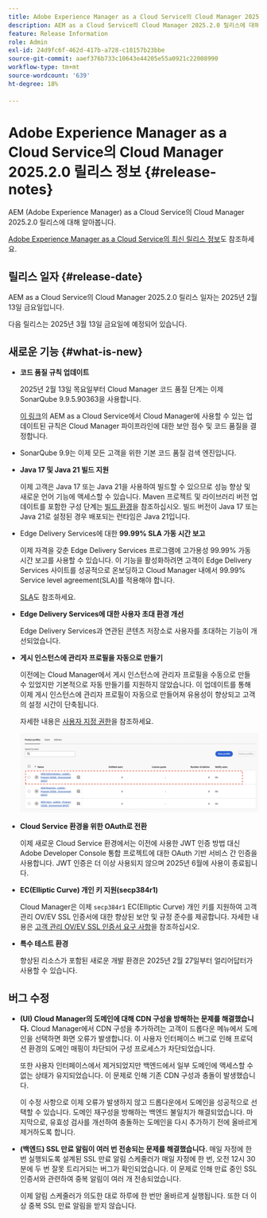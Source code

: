 ```yaml
---
title: Adobe Experience Manager as a Cloud Service의 Cloud Manager 2025.2.0 릴리스 정보
description: AEM as a Cloud Service의 Cloud Manager 2025.2.0 릴리스에 대해 알아봅니다.
feature: Release Information
role: Admin
exl-id: 24d9fc6f-462d-417b-a728-c18157b23bbe
source-git-commit: aaef376b733c10643e44205e55a0921c22008990
workflow-type: tm+mt
source-wordcount: '639'
ht-degree: 18%

---
```


# Adobe Experience Manager as a Cloud Service의 Cloud Manager 2025.2.0 릴리스 정보 {#release-notes}

<!-- https://wiki.corp.adobe.com/pages/viewpage.action?pageId=3389843928 -->

AEM (Adobe Experience Manager) as a Cloud Service의 Cloud Manager 2025.2.0 릴리스에 대해 알아봅니다.


[Adobe Experience Manager as a Cloud Service의 최신 릴리스 정보](/help/release-notes/release-notes-cloud/release-notes-current.md)도 참조하세요.

## 릴리스 일자 {#release-date}

AEM as a Cloud Service의 Cloud Manager 2025.2.0 릴리스 일자는 2025년 2월 13일 금요일입니다.

다음 릴리스는 2025년 3월 13일 금요일에 예정되어 있습니다.

## 새로운 기능 {#what-is-new}

* **코드 품질 규칙 업데이트**

  2025년 2월 13일 목요일부터 Cloud Manager 코드 품질 단계는 이제 SonarQube 9.9.5.90363을 사용합니다.

  [이 링크](/help/implementing/cloud-manager/code-quality-testing.md#understanding-code-quality-rules)의 AEM as a Cloud Service에서 Cloud Manager에 사용할 수 있는 업데이트된 규칙은 Cloud Manager 파이프라인에 대한 보안 점수 및 코드 품질을 결정합니다.

* SonarQube 9.9는 이제 모든 고객을 위한 기본 코드 품질 검색 엔진입니다.

* **Java 17 및 Java 21 빌드 지원**

  이제 고객은 Java 17 또는 Java 21을 사용하여 빌드할 수 있으므로 성능 향상 및 새로운 언어 기능에 액세스할 수 있습니다. Maven 프로젝트 및 라이브러리 버전 업데이트를 포함한 구성 단계는 [빌드 환경](/help/implementing/cloud-manager/getting-access-to-aem-in-cloud/build-environment-details.md)을 참조하십시오. 빌드 버전이 Java 17 또는 Java 21로 설정된 경우 배포되는 런타임은 Java 21입니다.

* Edge Delivery Services에 대한 **99.99% SLA 가동 시간 보고**

  이제 자격을 갖춘 Edge Delivery Services 프로그램에 고가용성 99.99% 가동 시간 보고를 사용할 수 있습니다. 이 기능을 활성화하려면 고객이 Edge Delivery Services 사이트를 성공적으로 온보딩하고 Cloud Manager 내에서 99.99% Service level agreement(SLA)를 적용해야 합니다.

  [SLA](/help/implementing/cloud-manager/getting-access-to-aem-in-cloud/creating-production-programs.md#sla)도 참조하세요.

* **Edge Delivery Services에 대한 사용자 초대 환경 개선**

  Edge Delivery Services과 연관된 콘텐츠 저장소로 사용자를 초대하는 기능이 개선되었습니다. <!-- CMGR-65331 -->

* **게시 인스턴스에 관리자 프로필을 자동으로 만들기**

  이전에는 Cloud Manager에서 게시 인스턴스에 관리자 프로필을 수동으로 만들 수 있었지만 기본적으로 자동 만들기를 지원하지 않았습니다. 이 업데이트를 통해 이제 게시 인스턴스에 관리자 프로필이 자동으로 만들어져 유용성이 향상되고 고객의 설정 시간이 단축됩니다.

  자세한 내용은 [사용자 지정 권한](/help/implementing/cloud-manager/custom-permissions.md)을 참조하세요.

  ![파이프라인 활동 필터링](/help/implementing/cloud-manager/release-notes/assets/product-profiles.png)

* **Cloud Service 환경을 위한 OAuth로 전환**

  이제 새로운 Cloud Service 환경에서는 이전에 사용한 JWT 인증 방법 대신 Adobe Developer Console 통합 프로젝트에 대한 OAuth 기반 서비스 간 인증을 사용합니다. JWT 인증은 더 이상 사용되지 않으며 2025년 6월에 사용이 종료됩니다.

* **EC(Elliptic Curve) 개인 키 지원(secp384r1)**

  Cloud Manager은 이제 `secp384r1` EC(Elliptic Curve) 개인 키를 지원하여 고객 관리 OV/EV SSL 인증서에 대한 향상된 보안 및 규정 준수를 제공합니다.
자세한 내용은 [고객 관리 OV/EV SSL 인증서 요구 사항](/help/implementing/cloud-manager/managing-ssl-certifications/introduction-to-ssl-certificates.md#requirements)을 참조하십시오. <!-- CMGR-63636 -->

* **특수 테스트 환경**

  향상된 리소스가 포함된 새로운 개발 환경은 2025년 2월 27일부터 얼리어답터가 사용할 수 있습니다.


<!--
## Early adoption program {#early-adoption}

Be a part of Cloud Manager's early adoption program and have a chance to test upcoming features. -->


## 버그 수정

* **(UI) Cloud Manager의 도메인에 대해 CDN 구성을 방해하는 문제를 해결했습니다.**
Cloud Manager에서 CDN 구성을 추가하려는 고객이 드롭다운 메뉴에서 도메인을 선택하면 화면 오류가 발생합니다. 이 사용자 인터페이스 버그로 인해 프로덕션 환경의 도메인 매핑이 차단되어 구성 프로세스가 차단되었습니다.

  또한 사용자 인터페이스에서 제거되었지만 백엔드에서 일부 도메인에 액세스할 수 없는 상태가 유지되었습니다. 이 문제로 인해 기존 CDN 구성과 충돌이 발생했습니다.

  이 수정 사항으로 이제 오류가 발생하지 않고 드롭다운에서 도메인을 성공적으로 선택할 수 있습니다. 도메인 재구성을 방해하는 백엔드 불일치가 해결되었습니다. 마지막으로, 유효성 검사를 개선하여 충돌하는 도메인을 다시 추가하기 전에 올바르게 제거하도록 합니다.<!-- CMGR-64888 -->
* **(백엔드) SSL 만료 알림이 여러 번 전송되는 문제를 해결했습니다.**
매일 자정에 한 번 실행되도록 설계된 SSL 만료 알림 스케줄러가 매일 자정에 한 번, 오전 12시 30분에 두 번 잘못 트리거되는 버그가 확인되었습니다. 이 문제로 인해 만료 중인 SSL 인증서와 관련하여 중복 알림이 여러 개 전송되었습니다.

  이제 알림 스케줄러가 의도한 대로 하루에 한 번만 올바르게 실행됩니다. 또한 더 이상 중복 SSL 만료 알림을 받지 않습니다. <!-- CMGR-64748 -->




<!-- ## Known issues {#known-issues} -->

